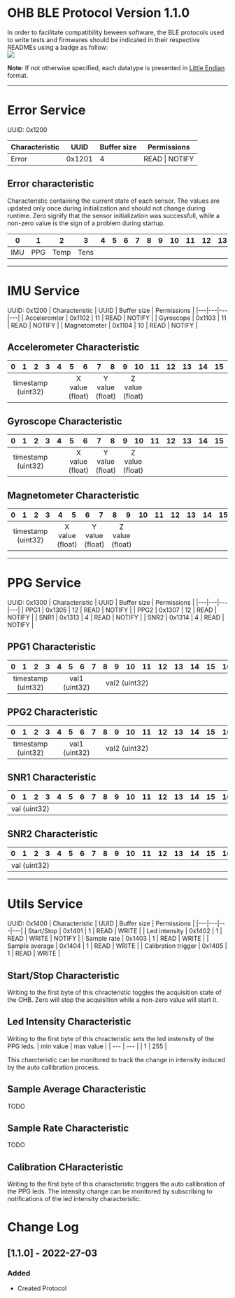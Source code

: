 # OHB BLE Protocol Version 1.1.0

In order to facilitate compatibility beween software, the BLE protocols used to write tests and firmwares should be indicated in their respective READMEs using a badge as follow:  
![](https://img.shields.io/badge/OHB--BLE--protocol-1.1.0-blueviolet) 

<strong>Note</strong>: If not otherwise specified, each datatype is presented in [Little Endian](https://en.wikipedia.org/wiki/Endianness) format.

---
# Error Service
UUID: 0x1200

| Characteristic  | UUID  | Buffer size | Permissions |
|---|---|---|---|
|  Error |  0x1201 |  4 |  READ &#124; NOTIFY |

## Error characteristic
Characteristic containing the current state of each sensor. The values are updated only once during initialization and should not change during runtime.
Zero signify that the sensor initialization was successfull, while a non-zero value is the sign of a problem during startup.
<table>
    <thead>
        <tr>
            <th>0</th>
            <th>1</th>
            <th>2</th>
            <th>3</th>
            <th>4</th>
            <th>5</th>
            <th>6</th>
            <th>7</th>
            <th>8</th>
             <th>9</th>
            <th>10</th>
            <th>11</th>
            <th>12</th>
            <th>13</th>
            <th>14</th>
            <th>15</th>
            <th>16</th>
            <th>17</th>
            <th>18</th>
            <th>19</th>
        </tr>
    </thead>
    <tbody>
        <tr>
            <td colspan=1 align="center">IMU</td>
            <td colspan=1 align="center">PPG</td>
            <td colspan=1 align="center">Temp</td>
            <td colspan=1 align="center">Tens</td>
        </tr>
    </tbody>
</table>

---

# IMU Service
UUID: 0x1200
| Characteristic  | UUID  | Buffer size | Permissions |
|---|---|---|---|
|  Acceleromter |  0x1102 |  11 |  READ &#124; NOTIFY |
|  Gyroscope |  0x1103 |  11 |  READ &#124; NOTIFY |
|  Magnetometer |  0x1104 |  10 |  READ &#124; NOTIFY |
## Accelerometer Characteristic
<table>
    <thead>
        <tr>
            <th>0</th>
            <th>1</th>
            <th>2</th>
            <th>3</th>
            <th>4</th>
            <th>5</th>
            <th>6</th>
            <th>7</th>
            <th>8</th>
            <th>9</th>
            <th>10</th>
            <th>11</th>
            <th>12</th>
            <th>13</th>
            <th>14</th>
            <th>15</th>
            <th>16</th>
            <th>17</th>
            <th>18</th>
            <th>19</th>
        </tr>
    </thead>
    <tbody>
        <tr>
            <td colspan=4 align="center">timestamp (uint32) </td>
            <td colspan=1 align="center"></td>
            <td colspan=2 align="center">X value (float)</td>
            <td colspan=2 align="center">Y value (float)</td>
            <td colspan=2 align="center">Z value (float)</td>
        </tr>
    </tbody>
</table>

## Gyroscope Characteristic
<table>
    <thead>
        <tr>
            <th>0</th>
            <th>1</th>
            <th>2</th>
            <th>3</th>
            <th>4</th>
            <th>5</th>
            <th>6</th>
            <th>7</th>
            <th>8</th>
            <th>9</th>
            <th>10</th>
            <th>11</th>
            <th>12</th>
            <th>13</th>
            <th>14</th>
            <th>15</th>
            <th>16</th>
            <th>17</th>
            <th>18</th>
            <th>19</th>
        </tr>
    </thead>
    <tbody>
        <tr>
            <td colspan=4 align="center">timestamp (uint32) </td>
            <td colspan=1 align="center"></td>
            <td colspan=2 align="center">X value (float)</td>
            <td colspan=2 align="center">Y value (float)</td>
            <td colspan=2 align="center">Z value (float)</td>
        </tr>
    </tbody>
</table>

## Magnetometer Characteristic
<table>
    <thead>
        <tr>
            <th>0</th>
            <th>1</th>
            <th>2</th>
            <th>3</th>
            <th>4</th>
            <th>5</th>
            <th>6</th>
            <th>7</th>
            <th>8</th>
            <th>9</th>
            <th>10</th>
            <th>11</th>
            <th>12</th>
            <th>13</th>
            <th>14</th>
            <th>15</th>
            <th>16</th>
            <th>17</th>
            <th>18</th>
            <th>19</th>
        </tr>
    </thead>
    <tbody>
        <tr>
            <td colspan=4 align="center">timestamp (uint32) </td>
            <td colspan=2 align="center">X value (float)</td>
            <td colspan=2 align="center">Y value (float)</td>
            <td colspan=2 align="center">Z value (float)</td>
        </tr>
    </tbody>
</table>

---

# PPG Service
UUID: 0x1300
| Characteristic  | UUID  | Buffer size | Permissions |
|---|---|---|---|
|  PPG1 |  0x1305 |  12 |  READ &#124; NOTIFY |
|  PPG2 |  0x1307 |  12 |  READ &#124; NOTIFY |
|  SNR1 |  0x1313 |  4 |  READ &#124; NOTIFY |
|  SNR2 |  0x1314 |  4 |  READ &#124; NOTIFY |

## PPG1 Characteristic
<table>
    <thead>
        <tr>
            <th>0</th>
            <th>1</th>
            <th>2</th>
            <th>3</th>
            <th>4</th>
            <th>5</th>
            <th>6</th>
            <th>7</th>
            <th>8</th>
            <th>9</th>
            <th>10</th>
            <th>11</th>
            <th>12</th>
            <th>13</th>
            <th>14</th>
            <th>15</th>
            <th>16</th>
            <th>17</th>
            <th>18</th>
            <th>19</th>
        </tr>
    </thead>
    <tbody>
        <tr>
            <td colspan=4 align="center">timestamp (uint32) </td>
            <td colspan=4 align="center">val1 (uint32)</td>
            <td colspan=4 align="center">val2 (uint32)</td>
        </tr>
    </tbody>
</table>

## PPG2 Characteristic
<table>
    <thead>
        <tr>
            <th>0</th>
            <th>1</th>
            <th>2</th>
            <th>3</th>
            <th>4</th>
            <th>5</th>
            <th>6</th>
            <th>7</th>
            <th>8</th>
            <th>9</th>
            <th>10</th>
            <th>11</th>
            <th>12</th>
            <th>13</th>
            <th>14</th>
            <th>15</th>
            <th>16</th>
            <th>17</th>
            <th>18</th>
            <th>19</th>
        </tr>
    </thead>
    <tbody>
        <tr>
            <td colspan=4 align="center">timestamp (uint32) </td>
            <td colspan=4 align="center">val1 (uint32)</td>
            <td colspan=4 align="center">val2 (uint32)</td>
        </tr>
    </tbody>
</table>

## SNR1 Characteristic
<table>
    <thead>
        <tr>
            <th>0</th>
            <th>1</th>
            <th>2</th>
            <th>3</th>
            <th>4</th>
            <th>5</th>
            <th>6</th>
            <th>7</th>
            <th>8</th>
            <th>9</th>
            <th>10</th>
            <th>11</th>
            <th>12</th>
            <th>13</th>
            <th>14</th>
            <th>15</th>
            <th>16</th>
            <th>17</th>
            <th>18</th>
            <th>19</th>
        </tr>
    </thead>
    <tbody>
        <tr>
            <td colspan=4 align="center">val (uint32)</td>
        </tr>
    </tbody>
</table>

## SNR2 Characteristic
<table>
    <thead>
        <tr>
            <th>0</th>
            <th>1</th>
            <th>2</th>
            <th>3</th>
            <th>4</th>
            <th>5</th>
            <th>6</th>
            <th>7</th>
            <th>8</th>
            <th>9</th>
            <th>10</th>
            <th>11</th>
            <th>12</th>
            <th>13</th>
            <th>14</th>
            <th>15</th>
            <th>16</th>
            <th>17</th>
            <th>18</th>
            <th>19</th>
        </tr>
    </thead>
    <tbody>
        <tr>
            <td colspan=4 align="center">val (uint32)</td>
        </tr>
    </tbody>
</table>

---

# Utils Service
UUID: 0x1400
| Characteristic  | UUID  | Buffer size | Permissions |
|---|---|---|---|
|  Start/Stop |  0x1401 |  1 |  READ &#124; WRITE |
|  Led intensity |  0x1402 |  1 |  READ &#124; WRITE &#124; NOTIFY |
|  Sample rate |  0x1403 |  1 |  READ &#124; WRITE |
|  Sample average |  0x1404 |  1 |  READ &#124; WRITE |
|  Calibration trigger |  0x1405 |  1 |  READ &#124; WRITE |

## Start/Stop Characteristic
Writing to the first byte of this chracteristic toggles the acquisition state of the OHB. Zero will stop the acquisition while a non-zero value will start it.

## Led Intensity Characteristic
Writing to the first byte of this chracteristic sets the led instensity of the PPG leds.
| min value | max value |
| --- | --- |
| 1 | 255 | 

This charcteristic can be monitored to track the change in intensity induced by the auto callibration process.

## Sample Average Characteristic

TODO

## Sample Rate Characteristic

TODO

## Calibration CHaracteristic

Writing to the first byte of this characteristic triggers the auto callibration of the PPG leds. The intensity change can be monitored by subscribing to notifications of the led intensity characteristic.

# Change Log

## [1.1.0] - 2022-27-03

### Added

- Created Protocol

